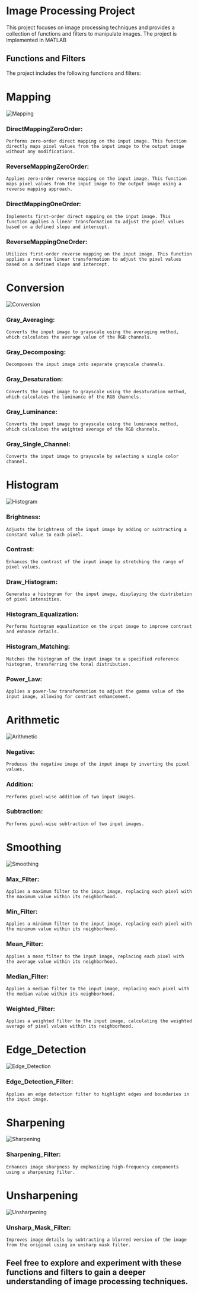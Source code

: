 # Image Processing Project
This project focuses on image processing techniques and provides a collection of functions and filters to manipulate images. The project is implemented in MATLAB

## Functions and Filters
The project includes the following functions and filters:

# Mapping
![Mapping](https://github.com/fcimahmoud/Image-Processing-Project/blob/main/Screen_Shots/Mapping.PNG)

### DirectMappingZeroOrder:
    Performs zero-order direct mapping on the input image. This function directly maps pixel values from the input image to the output image without any modifications.
### ReverseMappingZeroOrder: 
    Applies zero-order reverse mapping on the input image. This function maps pixel values from the input image to the output image using a reverse mapping approach.
### DirectMappingOneOrder: 
    Implements first-order direct mapping on the input image. This function applies a linear transformation to adjust the pixel values based on a defined slope and intercept.
### ReverseMappingOneOrder: 
    Utilizes first-order reverse mapping on the input image. This function applies a reverse linear transformation to adjust the pixel values based on a defined slope and intercept.


# Conversion
![Conversion](https://github.com/fcimahmoud/Image-Processing-Project/blob/main/Screen_Shots/Conversion.PNG)

### Gray_Averaging: 
    Converts the input image to grayscale using the averaging method, which calculates the average value of the RGB channels.
### Gray_Decomposing: 
    Decomposes the input image into separate grayscale channels.
### Gray_Desaturation: 
    Converts the input image to grayscale using the desaturation method, which calculates the luminance of the RGB channels.
### Gray_Luminance: 
    Converts the input image to grayscale using the luminance method, which calculates the weighted average of the RGB channels.
### Gray_Single_Channel: 
    Converts the input image to grayscale by selecting a single color channel.


# Histogram
![Histogram](https://github.com/fcimahmoud/Image-Processing-Project/blob/main/Screen_Shots/Histogram.PNG)

### Brightness: 
    Adjusts the brightness of the input image by adding or subtracting a constant value to each pixel.
### Contrast: 
    Enhances the contrast of the input image by stretching the range of pixel values.
### Draw_Histogram: 
    Generates a histogram for the input image, displaying the distribution of pixel intensities.
### Histogram_Equalization: 
    Performs histogram equalization on the input image to improve contrast and enhance details.
### Histogram_Matching: 
    Matches the histogram of the input image to a specified reference histogram, transferring the tonal distribution.
### Power_Law: 
    Applies a power-law transformation to adjust the gamma value of the input image, allowing for contrast enhancement.


# Arithmetic
![Arithmetic](https://github.com/fcimahmoud/Image-Processing-Project/blob/main/Screen_Shots/Arithmetic.PNG)

### Negative: 
    Produces the negative image of the input image by inverting the pixel values.
### Addition: 
    Performs pixel-wise addition of two input images.
### Subtraction: 
    Performs pixel-wise subtraction of two input images.


# Smoothing
![Smoothing](https://github.com/fcimahmoud/Image-Processing-Project/blob/main/Screen_Shots/Smoothing.PNG)

### Max_Filter: 
    Applies a maximum filter to the input image, replacing each pixel with the maximum value within its neighborhood.
### Min_Filter: 
    Applies a minimum filter to the input image, replacing each pixel with the minimum value within its neighborhood.
### Mean_Filter: 
    Applies a mean filter to the input image, replacing each pixel with the average value within its neighborhood.
### Median_Filter: 
    Applies a median filter to the input image, replacing each pixel with the median value within its neighborhood.
### Weighted_Filter: 
    Applies a weighted filter to the input image, calculating the weighted average of pixel values within its neighborhood.


# Edge_Detection
![Edge_Detection](https://github.com/fcimahmoud/Image-Processing-Project/blob/main/Screen_Shots/Edge_Detection.PNG)

### Edge_Detection_Filter: 
    Applies an edge detection filter to highlight edges and boundaries in the input image.


# Sharpening
![Sharpening](https://github.com/fcimahmoud/Image-Processing-Project/blob/main/Screen_Shots/Sharpening.PNG)

### Sharpening_Filter: 
    Enhances image sharpness by emphasizing high-frequency components using a sharpening filter.


# Unsharpening
![Unsharpening](https://github.com/fcimahmoud/Image-Processing-Project/blob/main/Screen_Shots/Unsharpening.PNG)

### Unsharp_Mask_Filter: 
    Improves image details by subtracting a blurred version of the image from the original using an unsharp mask filter.


## Feel free to explore and experiment with these functions and filters to gain a deeper understanding of image processing techniques.